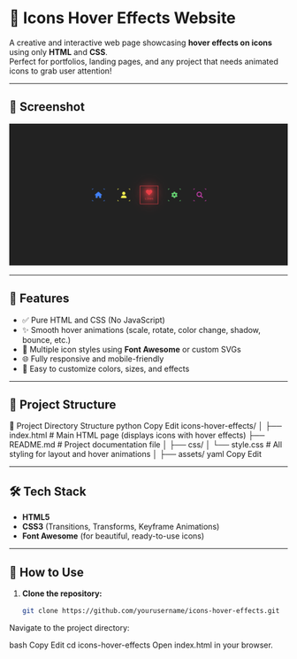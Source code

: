 # 🎨 Icons Hover Effects Website

A creative and interactive web page showcasing **hover effects on icons** using only **HTML** and **CSS**.  
Perfect for portfolios, landing pages, and any project that needs animated icons to grab user attention!

---

## 📸 Screenshot

![Dashboard Screenshot](dashboard.png)

---

## 🚀 Features

- ✅ Pure HTML and CSS (No JavaScript)
- ✨ Smooth hover animations (scale, rotate, color change, shadow, bounce, etc.)
- 🎯 Multiple icon styles using **Font Awesome** or custom SVGs
- 🌐 Fully responsive and mobile-friendly
- 🎨 Easy to customize colors, sizes, and effects

---

## 📁 Project Structure

📁 Project Directory Structure
python
Copy
Edit
icons-hover-effects/
│
├── index.html                 # Main HTML page (displays icons with hover effects)
├── README.md                  # Project documentation file
│
├── css/
│   └── style.css              # All styling for layout and hover animations
│
├── assets/
yaml
Copy
Edit

---

## 🛠️ Tech Stack

- **HTML5**
- **CSS3** (Transitions, Transforms, Keyframe Animations)
- **Font Awesome** (for beautiful, ready-to-use icons)

---

## 🎯 How to Use

1. **Clone the repository:**
   ```bash
   git clone https://github.com/yourusername/icons-hover-effects.git
Navigate to the project directory:

bash
Copy
Edit
cd icons-hover-effects
Open index.html in your browser.


